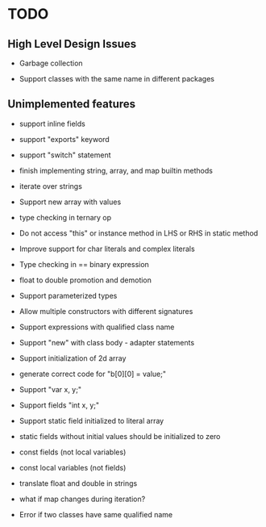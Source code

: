 # TODO

## High Level Design Issues

* Garbage collection

* Support classes with the same name in different packages

## Unimplemented features

* support inline fields

* support "exports" keyword

* support "switch" statement

* finish implementing string, array, and map builtin methods

* iterate over strings

* Support new array with values

* type checking in ternary op

* Do not access "this" or instance method in LHS or RHS in static method

* Improve support for char literals and complex literals

* Type checking in == binary expression

* float to double promotion and demotion

* Support parameterized types

* Allow multiple constructors with different signatures

* Support expressions with qualified class name

* Support "new" with class body - adapter statements

* Support initialization of 2d array

* generate correct code for "b[0][0] = value;"

* Support "var x, y;"

* Support fields "int x, y;"

* Support static field initialized to literal array

* static fields without initial values should be initialized to zero

* const fields (not local variables)

* const local variables (not fields)

* translate float and double in strings

* what if map changes during iteration?

* Error if two classes have same qualified name
